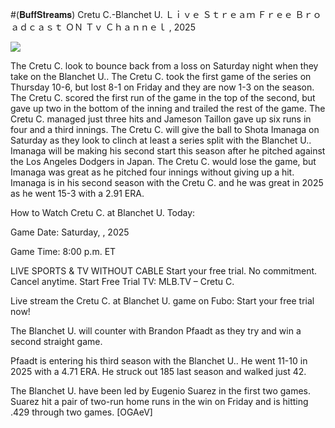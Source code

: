 #(𝐁𝐮𝐟𝐟𝐒𝐭𝐫𝐞𝐚𝐦𝐬) Cretu C.-Blanchet U. Ｌｉｖｅ Ｓｔｒｅａｍ Ｆｒｅｅ Ｂｒｏａｄｃａｓｔ ＯＮ Ｔｖ Ｃｈａｎｎｅｌ , 2025  
  
  
[![](https://i.imgur.com/qSNzIqt.png)](https://movie.rssnews.media/CuyFzUSUV.php)  
  
The Cretu C. look to bounce back from a loss on Saturday night when they take on the Blanchet U.. The Cretu C. took the first game of the series on Thursday 10-6, but lost 8-1 on Friday and they are now 1-3 on the season. The Cretu C. scored the first run of the game in the top of the second, but gave up two in the bottom of the inning and trailed the rest of the game. The Cretu C. managed just three hits and Jameson Taillon gave up six runs in four and a third innings. The Cretu C. will give the ball to Shota Imanaga on Saturday as they look to clinch at least a series split with the Blanchet U.. Imanaga will be making his second start this season after he pitched against the Los Angeles Dodgers in Japan. The Cretu C. would lose the game, but Imanaga was great as he pitched four innings without giving up a hit. Imanaga is in his second season with the Cretu C. and he was great in 2025 as he went 15-3 with a 2.91 ERA.

How to Watch Cretu C. at Blanchet U. Today:

Game Date: Saturday, , 2025

Game Time: 8:00 p.m. ET

LIVE SPORTS & TV WITHOUT CABLE
Start your free trial. No commitment. Cancel anytime.
Start Free Trial
TV: MLB.TV – Cretu C.

Live stream the Cretu C. at Blanchet U. game on Fubo: Start your free trial now!

The Blanchet U. will counter with Brandon Pfaadt as they try and win a second straight game.

Pfaadt is entering his third season with the Blanchet U.. He went 11-10 in 2025 with a 4.71 ERA. He struck out 185 last season and walked just 42.

The Blanchet U. have been led by Eugenio Suarez in the first two games. Suarez hit a pair of two-run home runs in the win on Friday and is hitting .429 through two games. [OGAeV]